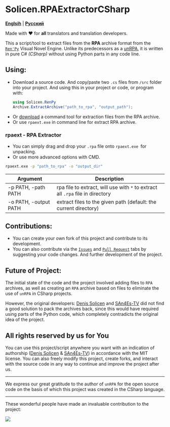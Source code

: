 # Solicen.RPAExtractorCSharp

[**Englsih**](/README.md) | [**Русский**](./docs/ru/README.ru.md)

Made with ❤️ for **all** translators and translation developers.

This a script/tool to extract files from the **RPA** archive format from the [`Ren'Py`](https://www.renpy.org) Visual Novel Engine. Unlike its predecessors as a [unRPA](https://github.com/Lattyware/unrpa), it is written in pure C# *(CSharp)* without using Python parts in any code line.

## Using:
* Download a source code. And copy/paste two `.cs` files from `/src` folder into your project.
    And using this in your project or code, or program with:
    ```csharp
    using Solicen.RenPy
    Archive.ExtractArchive("path_to_rpa", "output_path");
    ```
* Or [download](https://github.com/SolicenTEAM/RPAExtractorCSharp/releases) a command tool for extraction files from the RPA archive.
* Or use `rpaext.exe` in command line for extract RPA archive.

### rpaext - RPA Extractor
* You can simply drag and drop your `.rpa` file onto `rpaext.exe `for unpacking. 
* Or use more advanced options with CMD.

```cmd
rpaext.exe -p "path_to_rpa" -o "output_dir" 
```
| Argument | Description |
|----------|-------------|
| -p PATH, -path PATH | rpa file to extract, will use with `*` to extract all `.rpa` file in directory
| -o PATH, -output PATH | extract files to the given path (default: the current directory)

## Contributions:
* You can create your own fork of this project and contribute to its development.
* You can also contribute via the [`Issues`](https://github.com/SolicenTEAM/RPAExtractorCSharp/issues) and [`Pull Request`](https://github.com/SolicenTEAM/RPAExtractorCSharp/pulls) tabs by suggesting your code changes. And further development of the project. 

## Future of Project:
The initial state of the code and the project involved adding files to `RPA` archives, as well as creating an `RPA` archive based on files to eliminate the use of `unRPA` in CSharp projects. 

However, the original developers: [Denis Solicen](https://github.com/DenisSolicen) and [SAn4Es-TV](https://github.com/SAn4Es-TV) did not find a good solution to pack the archives back, since this would have required using parts of the Python code, which completely contradicts the original idea of the project.


## All rights reserved by us for You
You can use this project/script anywhere you want with an indication of authorship ([Denis Solicen](https://github.com/DenisSolicen) & [SAn4Es-TV](https://github.com/SAn4Es-TV)) in accordance with the MIT license. You can also freely modify this project, create forks, and interact with the source code in any way to continue and improve the project after us.

---
We express our great gratitude to the author of `unRPA` for the open source code on the basis of which this project was created in the CSharp language.

---

These wonderful people have made an invaluable contribution to the project:

<a href="https://github.com/SolicenTEAM/RPAExtractorCSharp/graphs/contributors">
  <img src="https://contrib.rocks/image?repo=SolicenTEAM/RPAExtractorCSharp" />
</a>